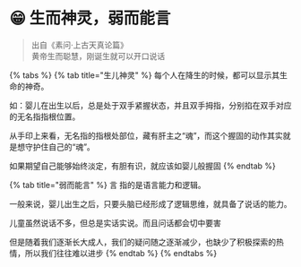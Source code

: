# 😁 生而神灵，弱而能言

> 出自《素问·上古天真论篇》\
> 黄帝生而聪慧，刚诞生就可以开口说话

{% tabs %}
{% tab title="生儿神灵" %}
每个人在降生的时候，都可以显示其生命的神奇。

如：婴儿在出生以后，总是处于双手紧握状态，并且双手拇指，分别掐在双手对应的无名指指根位置。

从手印上来看，无名指的指根处部位，藏有肝主之“魂”，而这个握固的动作其实就是想守护住自己的“魂”。

如果期望自己能够始终淡定，有胆有识，就应该如婴儿般握固
{% endtab %}

{% tab title="弱而能言" %}
言 指的是语言能力和逻辑。

一般来说，婴儿出生之后，只要头脑已经形成了逻辑思维，就具备了说话的能力。

儿童虽然说话不多，但总是实话实说。而且问话都会切中要害

但是随着我们逐渐长大成人，我们的疑问随之逐渐减少，也缺少了积极探索的热情，所以我们往往难以进步
{% endtab %}
{% endtabs %}
